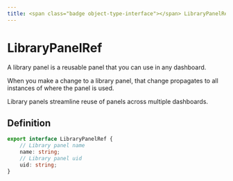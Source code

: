 ```yaml
---
title: <span class="badge object-type-interface"></span> LibraryPanelRef
---
```

# <span class="badge object-type-interface"></span> LibraryPanelRef

A library panel is a reusable panel that you can use in any dashboard.

When you make a change to a library panel, that change propagates to all instances of where the panel is used.

Library panels streamline reuse of panels across multiple dashboards.

## Definition

```typescript
export interface LibraryPanelRef {
	// Library panel name
	name: string;
	// Library panel uid
	uid: string;
}

```
